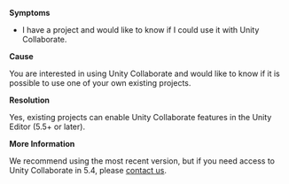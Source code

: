 

**Symptoms**


- I have a project and would like to know if I could use it with Unity Collaborate.



**Cause**



You are interested in using Unity Collaborate and would like to know if it is possible to use one of your own existing projects.



**Resolution**



Yes, existing projects can enable Unity Collaborate features in the Unity Editor (5.5+ or later).



**More Information**



We recommend using the most recent version, but if you need access to Unity Collaborate in 5.4, please [contact us](mailto:collabsupport@unity3d.com).

